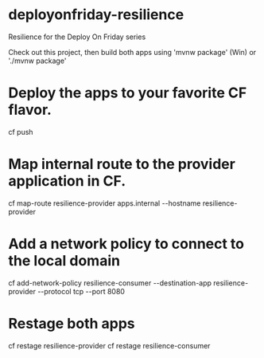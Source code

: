 # deployonfriday-resilience
Resilience for the Deploy On Friday series

Check out this project, then build both apps using 'mvnw package' (Win) or './mvnw package'

# Deploy the apps to your favorite CF flavor.
cf push

# Map internal route to the provider application in CF.
cf map-route resilience-provider apps.internal --hostname resilience-provider

# Add a network policy to connect to the local domain
cf add-network-policy resilience-consumer --destination-app resilience-provider --protocol tcp --port 8080

# Restage both apps
cf restage resilience-provider
cf restage resilience-consumer
